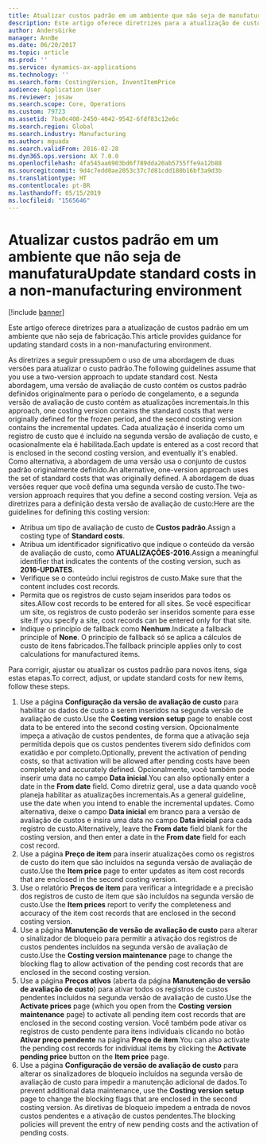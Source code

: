 ```yaml
---
title: Atualizar custos padrão em um ambiente que não seja de manufatura
description: Este artigo oferece diretrizes para a atualização de custos padrão em um ambiente que não seja de fabricação.
author: AndersGirke
manager: AnnBe
ms.date: 06/20/2017
ms.topic: article
ms.prod: ''
ms.service: dynamics-ax-applications
ms.technology: ''
ms.search.form: CostingVersion, InventItemPrice
audience: Application User
ms.reviewer: josaw
ms.search.scope: Core, Operations
ms.custom: 79723
ms.assetid: 7ba0c408-2450-4042-9542-6fdf83c12e6c
ms.search.region: Global
ms.search.industry: Manufacturing
ms.author: mguada
ms.search.validFrom: 2016-02-28
ms.dyn365.ops.version: AX 7.0.0
ms.openlocfilehash: 4fa545aa6903bd6f789dda20ab5755ffe9a12b88
ms.sourcegitcommit: 9d4c7edd0ae2053c37c7d81cdd180b16bf3a9d3b
ms.translationtype: HT
ms.contentlocale: pt-BR
ms.lasthandoff: 05/15/2019
ms.locfileid: "1565646"
---
```

# <a name="update-standard-costs-in-a-non-manufacturing-environment"></a><span data-ttu-id="b602d-103">Atualizar custos padrão em um ambiente que não seja de manufatura</span><span class="sxs-lookup"><span data-stu-id="b602d-103">Update standard costs in a non-manufacturing environment</span></span>

[!include [banner](../includes/banner.md)]

<span data-ttu-id="b602d-104">Este artigo oferece diretrizes para a atualização de custos padrão em um ambiente que não seja de fabricação.</span><span class="sxs-lookup"><span data-stu-id="b602d-104">This article provides guidance for updating standard costs in a non-manufacturing environment.</span></span>

<span data-ttu-id="b602d-105">As diretrizes a seguir pressupõem o uso de uma abordagem de duas versões para atualizar o custo padrão.</span><span class="sxs-lookup"><span data-stu-id="b602d-105">The following guidelines assume that you use a two-version approach to update standard cost.</span></span> <span data-ttu-id="b602d-106">Nesta abordagem, uma versão de avaliação de custo contém os custos padrão definidos originalmente para o período de congelamento, e a segunda versão de avaliação de custo contém as atualizações incrementais.</span><span class="sxs-lookup"><span data-stu-id="b602d-106">In this approach, one costing version contains the standard costs that were originally defined for the frozen period, and the second costing version contains the incremental updates.</span></span> <span data-ttu-id="b602d-107">Cada atualização é inserida como um registro de custo que é incluído na segunda versão de avaliação de custo, e ocasionalmente ela é habilitada.</span><span class="sxs-lookup"><span data-stu-id="b602d-107">Each update is entered as a cost record that is enclosed in the second costing version, and eventually it's enabled.</span></span> <span data-ttu-id="b602d-108">Como alternativa, a abordagem de uma versão usa o conjunto de custos padrão originalmente definido.</span><span class="sxs-lookup"><span data-stu-id="b602d-108">An alternative, one-version approach uses the set of standard costs that was originally defined.</span></span> <span data-ttu-id="b602d-109">A abordagem de duas versões requer que você defina uma segunda versão de custo.</span><span class="sxs-lookup"><span data-stu-id="b602d-109">The two-version approach requires that you define a second costing version.</span></span> <span data-ttu-id="b602d-110">Veja as diretrizes para a definição desta versão de avaliação de custo:</span><span class="sxs-lookup"><span data-stu-id="b602d-110">Here are the guidelines for defining this costing version:</span></span>

-   <span data-ttu-id="b602d-111">Atribua um tipo de avaliação de custo de **Custos padrão**.</span><span class="sxs-lookup"><span data-stu-id="b602d-111">Assign a costing type of **Standard costs**.</span></span>
-   <span data-ttu-id="b602d-112">Atribua um identificador significativo que indique o conteúdo da versão de avaliação de custo, como **ATUALIZAÇÕES-2016**.</span><span class="sxs-lookup"><span data-stu-id="b602d-112">Assign a meaningful identifier that indicates the contents of the costing version, such as **2016-UPDATES**.</span></span>
-   <span data-ttu-id="b602d-113">Verifique se o conteúdo inclui registros de custo.</span><span class="sxs-lookup"><span data-stu-id="b602d-113">Make sure that the content includes cost records.</span></span>
-   <span data-ttu-id="b602d-114">Permita que os registros de custo sejam inseridos para todos os sites.</span><span class="sxs-lookup"><span data-stu-id="b602d-114">Allow cost records to be entered for all sites.</span></span> <span data-ttu-id="b602d-115">Se você especificar um site, os registros de custo poderão ser inseridos somente para esse site.</span><span class="sxs-lookup"><span data-stu-id="b602d-115">If you specify a site, cost records can be entered only for that site.</span></span>
-   <span data-ttu-id="b602d-116">Indique o princípio de fallback como **Nenhum**.</span><span class="sxs-lookup"><span data-stu-id="b602d-116">Indicate a fallback principle of **None**.</span></span> <span data-ttu-id="b602d-117">O princípio de fallback só se aplica a cálculos de custo de itens fabricados.</span><span class="sxs-lookup"><span data-stu-id="b602d-117">The fallback principle applies only to cost calculations for manufactured items.</span></span>

<span data-ttu-id="b602d-118">Para corrigir, ajustar ou atualizar os custos padrão para novos itens, siga estas etapas.</span><span class="sxs-lookup"><span data-stu-id="b602d-118">To correct, adjust, or update standard costs for new items, follow these steps.</span></span>

1.  <span data-ttu-id="b602d-119">Use a página **Configuração da versão** **de avaliação de custo** para habilitar os dados de custo a serem inseridos na segunda versão de avaliação de custo.</span><span class="sxs-lookup"><span data-stu-id="b602d-119">Use the **Costing version** **setup** page to enable cost data to be entered into the second costing version.</span></span> <span data-ttu-id="b602d-120">Opcionalmente impeça a ativação de custos pendentes, de forma que a ativação seja permitida depois que os custos pendentes tiverem sido definidos com exatidão e por completo.</span><span class="sxs-lookup"><span data-stu-id="b602d-120">Optionally, prevent the activation of pending costs, so that activation will be allowed after pending costs have been completely and accurately defined.</span></span> <span data-ttu-id="b602d-121">Opcionalmente, você também pode inserir uma data no campo **Data inicial**.</span><span class="sxs-lookup"><span data-stu-id="b602d-121">You can also optionally enter a date in the **From date** field.</span></span> <span data-ttu-id="b602d-122">Como diretriz geral, use a data quando você planeja habilitar as atualizações incrementais.</span><span class="sxs-lookup"><span data-stu-id="b602d-122">As a general guideline, use the date when you intend to enable the incremental updates.</span></span> <span data-ttu-id="b602d-123">Como alternativa, deixe o campo **Data inicial** em branco para a versão de avaliação de custos e insira uma data no campo **Data inicial** para cada registro de custo.</span><span class="sxs-lookup"><span data-stu-id="b602d-123">Alternatively, leave the **From date** field blank for the costing version, and then enter a date in the **From date** field for each cost record.</span></span>
2.  <span data-ttu-id="b602d-124">Use a página **Preço de item** para inserir atualizações como os registros de custo do item que são incluídos na segunda versão de avaliação de custo.</span><span class="sxs-lookup"><span data-stu-id="b602d-124">Use the **Item price** page to enter updates as item cost records that are enclosed in the second costing version.</span></span>
3.  <span data-ttu-id="b602d-125">Use o relatório **Preços de item** para verificar a integridade e a precisão dos registros de custo de item que são incluídos na segunda versão de custo.</span><span class="sxs-lookup"><span data-stu-id="b602d-125">Use the **Item prices** report to verify the completeness and accuracy of the item cost records that are enclosed in the second costing version.</span></span>
4.  <span data-ttu-id="b602d-126">Use a página **Manutenção de versão de avaliação de custo** para alterar o sinalizador de bloqueio para permitir a ativação dos registros de custos pendentes incluídos na segunda versão de avaliação de custo.</span><span class="sxs-lookup"><span data-stu-id="b602d-126">Use the **Costing version maintenance** page to change the blocking flag to allow activation of the pending cost records that are enclosed in the second costing version.</span></span>
5.  <span data-ttu-id="b602d-127">Use a página **Preços ativos** (aberta da página **Manutenção de versão de avaliação de custo**) para ativar todos os registros de custos pendentes incluídos na segunda versão de avaliação de custo.</span><span class="sxs-lookup"><span data-stu-id="b602d-127">Use the **Activate prices** page (which you open from the **Costing version maintenance** page) to activate all pending item cost records that are enclosed in the second costing version.</span></span> <span data-ttu-id="b602d-128">Você também pode ativar os registros de custo pendente para itens individuais clicando no botão **Ativar preço pendente** na página **Preço de item**.</span><span class="sxs-lookup"><span data-stu-id="b602d-128">You can also activate the pending cost records for individual items by clicking the **Activate pending price** button on the **Item price** page.</span></span>
6.  <span data-ttu-id="b602d-129">Use a página **Configuração de versão de avaliação de custo** para alterar os sinalizadores de bloqueio incluídos na segunda versão de avaliação de custo para impedir a manutenção adicional de dados.</span><span class="sxs-lookup"><span data-stu-id="b602d-129">To prevent additional data maintenance, use the **Costing version setup** page to change the blocking flags that are enclosed in the second costing version.</span></span> <span data-ttu-id="b602d-130">As diretivas de bloqueio impedem a entrada de novos custos pendentes e a ativação de custos pendentes.</span><span class="sxs-lookup"><span data-stu-id="b602d-130">The blocking policies will prevent the entry of new pending costs and the activation of pending costs.</span></span>




